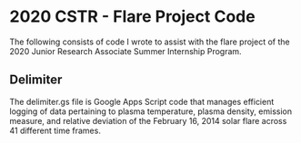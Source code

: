 # 2020 CSTR - Flare Project Code
The following consists of code I wrote to assist with the flare project of the 2020 Junior Research Associate Summer Internship Program.

## Delimiter
The delimiter.gs file is Google Apps Script code that manages efficient logging of data pertaining to plasma temperature, plasma density, emission measure, and relative deviation of the February 16, 2014 solar flare across 41 different time frames.